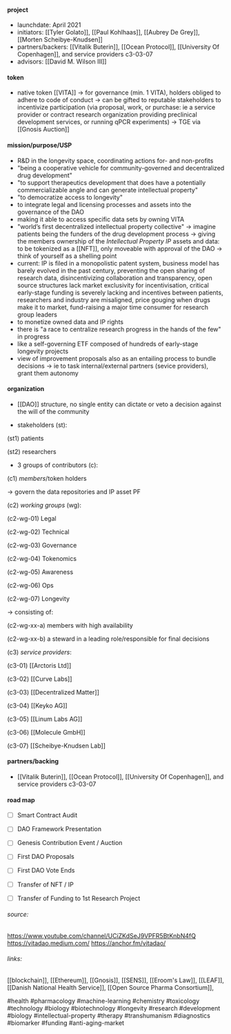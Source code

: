 #### project
- launchdate: April 2021
- initiators: [[Tyler Golato]], [[Paul Kohlhaas]], [[Aubrey De Grey]], [[Morten Scheibye-Knudsen]]
- partners/backers: [[Vitalik Buterin]], [[Ocean Protocol]], [[University Of Copenhagen]], and service providers c3-03-07
- advisors: [[David M. Wilson III]]


#### token
- native token [[VITA]]
-> for governance (min. 1 VITA), holders obliged to adhere to code of conduct
-> can be gifted to reputable stakeholders to incentivize participation (via proposal, work, or purchase: ie a service provider or contract research organization providing preclinical development services, or running qPCR experiments)
-> TGE via [[Gnosis Auction]]


#### mission/purpose/USP
- R&D in the longevity space, coordinating actions for- and non-profits
- "being a cooperative vehicle for community-governed and decentralized drug development"
- "to support therapeutics development that does have a potentially commercializable angle and can generate intellectual property"
- "to democratize access to longevity"
- to integrate legal and licensing processes and assets into the governance of the DAO
- making it able to access specific data sets by owning VITA
- "world’s first decentralized intellectual property collective"
-> imagine patients being the funders of the drug development process
-> giving the members ownership of the *Intellectual Property IP* assets and data: to be tokenized as a [[NFT]], only moveable with approval of the DAO
-> think of yourself as a shelling point
- current: IP is filed in a monopolistic patent system, business model has barely evolved in the past century, preventing the open sharing of research data, disincentivizing collaboration and transparency, open source structures lack market exclusivity for incentivisation, critical early-stage funding is severely lacking and incentives between patients, researchers and industry are misaligned, price gouging when drugs make it to market, fund-raising a major time consumer for research group leaders
- to monetize owned data and IP rights
- there is "a race to centralize research progress in the hands of the few" in progress
- like a self-governing ETF composed of hundreds of early-stage longevity projects
- view of improvement proposals also as an entailing process to bundle decisions
-> ie to task internal/external partners (sevice providers), grant them autonomy
 
 
#### organization

- [[DAO]] structure, no single entity can dictate or veto a decision against the will of the community

- stakeholders (st):

(st1) patients

(st2) researchers


- 3 groups of contributors (c):

(c1) *members*/token holders

-> govern the data repositories and IP asset PF


(c2) *working groups* (wg):

(c2-wg-01) Legal

(c2-wg-02) Technical

(c2-wg-03) Governance

(c2-wg-04) Tokenomics

(c2-wg-05) Awareness

(c2-wg-06) Ops

(c2-wg-07) Longevity


-> consisting of:

(c2-wg-xx-a) members with high availability

(c2-wg-xx-b) a steward in a leading role/responsible for final decisions


(c3) *service providers*:

(c3-01) [[Arctoris Ltd]]

(c3-02) [[Curve Labs]]

(c3-03) [[Decentralized Matter]]

(c3-04) [[Keyko AG]]

(c3-05) [[Linum Labs AG]]

(c3-06) [[Molecule GmbH]]

(c3-07) [[Scheibye-Knudsen Lab]]


#### partners/backing
- [[Vitalik Buterin]], [[Ocean Protocol]], [[University Of Copenhagen]], and service providers c3-03-07


#### road map
- [ ] Smart Contract Audit
- [ ] DAO Framework Presentation
- [ ] Genesis Contribution Event / Auction
- [ ] First DAO Proposals
- [ ] First DAO Vote Ends
- [ ] Transfer of NFT / IP
- [ ] Transfer of Funding to 1st Research Project


###### source:
https://www.youtube.com/channel/UCiZKdSeJ9VPFR5BtKnbN4fQ
https://vitadao.medium.com/
https://anchor.fm/vitadao/


###### links:
[[blockchain]], [[Ethereum]], [[Gnosis]], [[SENS]], [[Eroom's Law]], [[LEAF]], [[Danish National Health Service]], [[Open Source Pharma Consortium]], 

#health
#pharmacology 
#machine-learning
#chemistry 
#toxicology
#technology 
#biology 
#biotechnology
#longevity
#research 
#development
#biology 
#intellectual-property
#therapy
#transhumanism
#diagnostics
#biomarker
#funding
#anti-aging-market
